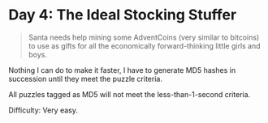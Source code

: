 # Day 4: The Ideal Stocking Stuffer

> Santa needs help mining some AdventCoins (very similar to bitcoins) to use as gifts for all the economically forward-thinking little girls and boys.

Nothing I can do to make it faster, I have to generate MD5 hashes in succession 
until they meet the puzzle criteria.

All puzzles tagged as MD5 will not meet the less-than-1-second criteria.

Difficulty: Very easy.